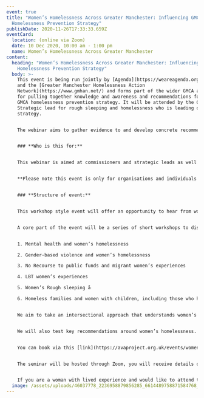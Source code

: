```yaml
---
event: true
title: "Women’s Homelessness Across Greater Manchester: Influencing GMCA
  Homelessness Prevention Strategy"
publishDate: 2020-11-26T17:33:33.659Z
eventCard:
  location: (online via Zoom)
  date: 10 Dec 2020, 10:00 am - 1:00 pm
  name: Women’s Homelessness Across Greater Manchester
content:
  heading: "Women’s Homelessness Across Greater Manchester: Influencing GMCA
    Homelessness Prevention Strategy"
  body: >-
    This event is being run jointly by [Agenda](https://weareagenda.org/), AVA
    and the [Greater Manchester Homelessness Action
    Network](https://www.gmhan.net/) and forms part of the wider GMCA activities
    for pulling together knowledge and awareness and recommendations for the new
    GMCA homelessness prevention strategy. It will be attended by the GMCA
    Strategic lead for rough sleeping and homelessness who is leading on
    strategy. 


    The webinar aims to gather evidence to and develop concrete recommendations aimed at Greater Manchester decision makers so they can ensure women’s experiences of homelessness are embedded across the new prevention strategy.


    ### **Who is this for:**


    This webinar is aimed at commissioners and strategic leads as well as frontline services and women with lived experience who are based in Greater Manchester and would like to have a say in the strategy. 


    **Please note this event is only for organisations and individuals that live and work in Greater Manchester: Bolton, Bury, Oldham, Rochdale, Stockport, Tameside, Trafford, Wigan and the cities of Manchester and Salford.**


    ### **Structure of event:**


    This workshop style event will offer an opportunity to hear from women with experience of homelessness, get an update on work happening across GMCA and understand the plan for the new homelessness prevention strategy. 


    A core part of the event will be a series of short workshops to discuss key themes relating to women’s homelessness including: 


    1. Mental health and women’s homelessness

    2. Gender-based violence and women’s homelessness

    3. No Recourse to public funds and migrant women’s experiences 

    4. LBT women’s experiences 

    5. Women’s Rough sleeping å

    6. Homeless families and women with children, including those who have faced the loss of child removal.


    We aim to take an intersectional approach that understands women’s experiences will be impacted by broader intersecting oppressions including but not limited to gender, race, sexuality and disability. 


    We will also test key recommendations around women’s homelessness. 


    You can book via this [link](https://avaproject.org.uk/events/womens-homelessness-across-greater-manchester-influencing-gmca-homelessness-prevention-strategy/) 


    The seminar will be hosted through Zoom, you will receive details of the Zoom meeting in your confirmation email. Please contact training@avaproject.org.uk with any difficulties.


    If you are a woman with lived experience and would like to attend then vouchers are available to support you for your time. Please sign up to the event and email [lucy.allwright@avaproject.org.uk](mailto:lucy.allwright@avaproject.org.uk) for more information.
  image: /assets/uploads/46037778_2236958879856285_6614489758871584768_n.jpg
---
```

